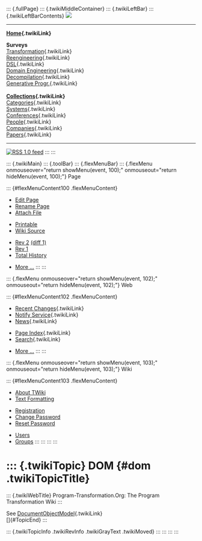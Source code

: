 ::: {.fullPage}
::: {.twikiMiddleContainer}
::: {.twikiLeftBar}
::: {.twikiLeftBarContents}
![](../pub/transformation.gif)

------------------------------------------------------------------------

**[Home](WebHome){.twikiLink}**

**Surveys**\
[Transformation](ProgramTransformation){.twikiLink}\
[Reengineering](ReengineeringWiki){.twikiLink}\
[DSL](DomainSpecificLanguages){.twikiLink}\
[Domain Engineering](DomainEngineering){.twikiLink}\
[Decompilation](DeCompilation){.twikiLink}\
[Generative Progr.](GenerativeProgrammingWiki){.twikiLink}\
\
**[Collections](CategoryCollection){.twikiLink}**\
[Categories](CategoryCategory){.twikiLink}\
[Systems](TransformationSystems){.twikiLink}\
[Conferences](TransformationConferences){.twikiLink}\
[People](TransformationPeople){.twikiLink}\
[Companies](TransformationCompanies){.twikiLink}\
[Papers](CategoryPaper){.twikiLink}

------------------------------------------------------------------------

[![](../pub/rss.gif "RSS 1.0 feed")](WebRss@skin=rss)
:::
:::

::: {.twikiMain}
::: {.toolBar}
::: {.flexMenuBar}
::: {.flexMenu onmouseover="return showMenu(event, 100);" onmouseout="return hideMenu(event, 100);"}
Page

::: {#flexMenuContent100 .flexMenuContent}
-   [Edit
    Page](http://www.program-transformation.org/edit/Transform/DOM?t=1536826448)
-   [Rename
    Page](http://www.program-transformation.org/rename/Transform/DOM)
-   [Attach
    File](http://www.program-transformation.org/attach/Transform/DOM)

<!-- -->

-   [Printable](http://www.program-transformation.org/view/Transform/DOM?skin=print.pattern)
-   [Wiki
    Source](http://www.program-transformation.org/view/Transform/DOM?skin=text&raw=on&contenttype=text/plain)

<!-- -->

-   [Rev
    2](http://www.program-transformation.org/view/Transform/DOM?rev=1.2)
    [(diff 1)](http://www.program-transformation.org/rdiff/Transform/DOM?rev1=1.2&rev2=1.1)
-   [Rev
    1](http://www.program-transformation.org/view/Transform/DOM?rev=1.1)
-   [Total
    History](http://www.program-transformation.org/rdiff/Transform/DOM)

<!-- -->

-   [More
    \...](http://www.program-transformation.org/oops/Transform/DOM?template=oopsmore&param1=1.2&param2=1.2)
:::
:::

::: {.flexMenu onmouseover="return showMenu(event, 102);" onmouseout="return hideMenu(event, 102);"}
Web

::: {#flexMenuContent102 .flexMenuContent}
-   [Recent Changes](WebChanges){.twikiLink}
-   [Notify Service](WebNotify){.twikiLink}
-   [News](WebNews){.twikiLink}

<!-- -->

-   [Page Index](WebIndex){.twikiLink}
-   [Search](WebSearch){.twikiLink}

<!-- -->

-   [More
    \...](http://www.program-transformation.org/oops/Transform/DOM?template=oopsmore&param1=1.2&param2=1.2)
:::
:::

::: {.flexMenu onmouseover="return showMenu(event, 103);" onmouseout="return hideMenu(event, 103);"}
Wiki

::: {#flexMenuContent103 .flexMenuContent}
-   [About
    TWiki](http://www.program-transformation.org/view/TWiki/WebHome)
-   [Text
    Formatting](http://www.program-transformation.org/view/TWiki/TextFormattingRules)

<!-- -->

-   [Registration](http://www.program-transformation.org/view/TWiki/TWikiRegistration)
-   [Change
    Password](http://www.program-transformation.org/view/TWiki/ChangePassword)
-   [Reset
    Password](http://www.program-transformation.org/view/TWiki/ResetPassword)

<!-- -->

-   [Users](http://www.program-transformation.org/view/Main/TWikiUsers)
-   [Groups](http://www.program-transformation.org/view/Main/TWikiGroups)
:::
:::
:::
:::

::: {.twikiTopic}
DOM {#dom .twikiTopicTitle}
===

::: {.twikiWebTitle}
Program-Transformation.Org: The Program Transformation Wiki
:::

See [DocumentObjectModel](DocumentObjectModel){.twikiLink}\
[]{#TopicEnd}
:::

::: {.twikiTopicInfo .twikiRevInfo .twikiGrayText .twikiMoved}
:::
:::
:::
:::
